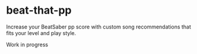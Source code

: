# beat-that-pp
Increase your BeatSaber pp score with custom song recommendations that fits your level and play style.

Work in progress
